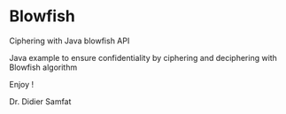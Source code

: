 # Blowfish

Ciphering with Java blowfish API

Java example to ensure confidentiality by ciphering and deciphering with Blowfish algorithm

Enjoy !

Dr. Didier Samfat
